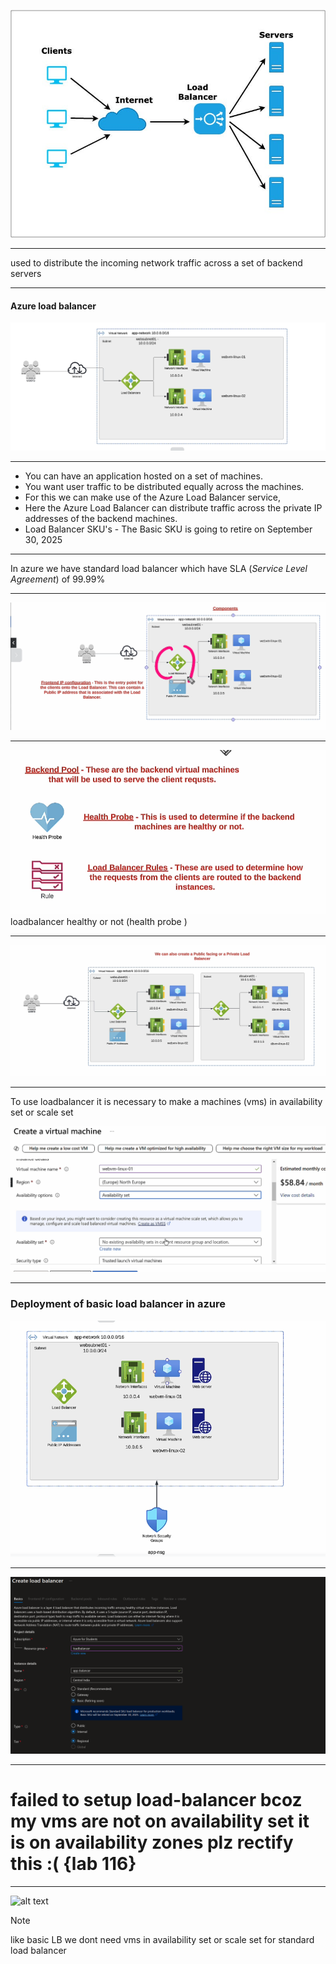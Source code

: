 ![alt text](Pastedimage20241125204024.png)

---
used to distribute the incoming network traffic across a set of backend servers

---
#### Azure load balancer


![alt text](Pastedimage20241125203806.png)

---
- You can have an application hosted on a set of machines.
- You want user traffic to be distributed equally across the machines.
- For this we can make use of the Azure Load Balancer service,
- Here the Azure Load Balancer can distribute traffic across the private IP addresses of the backend machines.
- Load Balancer SKU's - The Basic SKU is going to retire on September 30, 2025
---
In azure we have standard load balancer which have SLA (_Service Level Agreement_) of 99.99% 

---

![alt text](Pastedimage20241125204234.png)

---
![alt text](Pastedimage20241125204308.png)
loadbalancer healthy or not (health probe )

---

![alt text](Pastedimage20241125204506.png)

---

To use  loadbalancer it is necessary to make a machines (vms) in availability set or scale set

![alt text](Pastedimage20241125212332.png)

---
### Deployment of basic load balancer in azure

![alt text](Pastedimage20241125215904.png)

---

![alt text](Pastedimage20241125220040.png)

---

# failed to setup load-balancer bcoz my vms are not on availability set it is on availability zones plz rectify this :(                      {lab 116}


---


![alt text](Pastedimage20241127000727.png)


> [!NOTE]
> like basic LB we dont need vms in availability set or scale set for standard load  balancer 



